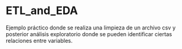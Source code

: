 # ETL_and_EDA
Ejemplo práctico donde se realiza una limpieza de un archivo csv y posterior análisis exploratorio donde se pueden identificar ciertas relaciones entre variables.
